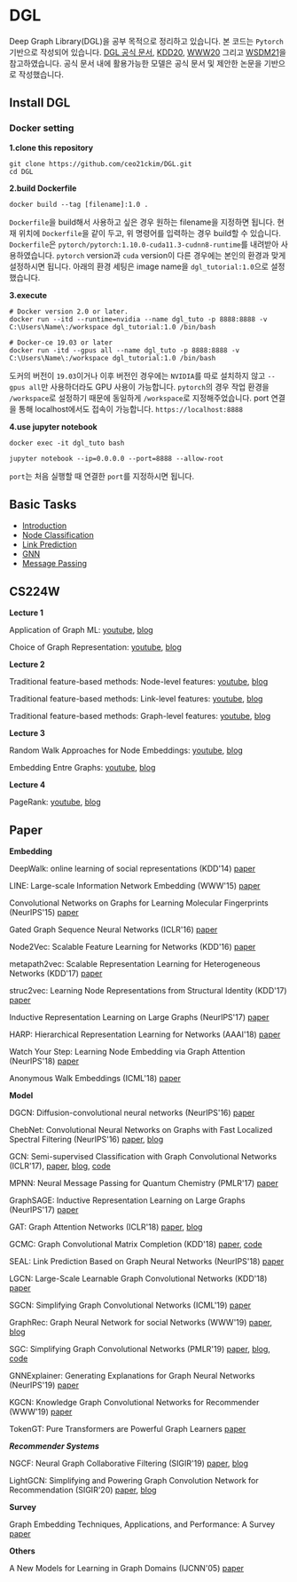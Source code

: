 # DGL

Deep Graph Library(DGL)을 공부 목적으로 정리하고 있습니다. 본 코드는 `Pytorch`기반으로 작성되어 있습니다. [DGL 공식 문서](https://docs.dgl.ai/index.html#getting-started), [KDD20](https://github.com/dglai/KDD20-Hands-on-Tutorial), [WWW20](https://github.com/dglai/WWW20-Hands-on-Tutorial) 그리고 [WSDM21](https://github.com/dglai/WSDM21-Hands-on-Tutorial)을 참고하였습니다. 공식 문서 내에 활용가능한 모델은 공식 문서 및 제안한 논문을 기반으로 작성했습니다. 

## Install DGL

### Docker setting
**1.clone this repository**
``` 
git clone https://github.com/ceo21ckim/DGL.git
cd DGL
```

**2.build Dockerfile**
```
docker build --tag [filename]:1.0 .
```
`Dockerfile`을 build해서 사용하고 싶은 경우 원하는 filename을 지정하면 됩니다. 현재 위치에 `Dockerfile`을 같이 두고, 위 명령어를 입력하는 경우 build할 수 있습니다. 
`Dockerfile`은 `pytorch/pytorch:1.10.0-cuda11.3-cudnn8-runtime`를 내려받아 사용하였습니다. `pytorch` version과 `cuda` version이 다른 경우에는 본인의 환경과 맞게 설정하시면 됩니다. 아래의 환경 세팅은 image name을 `dgl_tutorial:1.0`으로 설정했습니다. 


**3.execute**

```
# Docker version 2.0 or later.
docker run --itd --runtime=nvidia --name dgl_tuto -p 8888:8888 -v C:\Users\Name\:/workspace dgl_tutorial:1.0 /bin/bash
```

```
# Docker-ce 19.03 or later
docker run -itd --gpus all --name dgl_tuto -p 8888:8888 -v C:\Users\Name\:/workspace dgl_tutorial:1.0 /bin/bash
```

도커의 버전이 `19.03`이거나 이후 버전인 경우에는 `NVIDIA`를 따로 설치하지 않고 `--gpus all`만 사용하더라도 GPU 사용이 가능합니다. `pytorch`의 경우 작업 환경을 `/workspace`로 설정하기 때문에 동일하게 `/workspace`로 지정해주었습니다. port 연결을 통해 localhost에서도 접속이 가능합니다. `https://localhost:8888`


**4.use jupyter notebook**
```
docker exec -it dgl_tuto bash

jupyter notebook --ip=0.0.0.0 --port=8888 --allow-root
```
`port`는 처음 실행할 때 연결한 `port`를 지정하시면 됩니다. 

## Basic Tasks

- [Introduction](https://github.com/ceo21ckim/DGL-tutorial/tree/main/basic_tasks/1.Introduction)
- [Node Classification](https://github.com/ceo21ckim/DGL-tutorial/tree/main/basic_tasks/2.Node_Classification)
- [Link Prediction](https://github.com/ceo21ckim/DGL-tutorial/tree/main/basic_tasks/3.Link_Prediction)
- [GNN](https://github.com/ceo21ckim/DGL-tutorial/tree/main/basic_tasks/4.Others)
- [Message Passing](https://github.com/ceo21ckim/DGL-tutorial/tree/main/basic_tasks/4.Others)


## CS224W

**Lecture 1**

Application of Graph ML: [youtube](https://www.youtube.com/watch?v=aBHC6xzx9YI&list=PLoROMvodv4rPLKxIpqhjhPgdQy7imNkDn&index=2), [blog](https://ok-lab.tistory.com/184)

Choice of Graph Representation: [youtube](https://www.youtube.com/watch?v=P-m1Qv6-8cI&list=PLoROMvodv4rPLKxIpqhjhPgdQy7imNkDn&index=3), [blog](https://ok-lab.tistory.com/185)

**Lecture 2**

Traditional feature-based methods: Node-level features: [youtube](https://www.youtube.com/watch?v=3IS7UhNMQ3U&list=PLoROMvodv4rPLKxIpqhjhPgdQy7imNkDn&index=4), [blog](https://ok-lab.tistory.com/186) 

Traditional feature-based methods: Link-level features: [youtube](https://www.youtube.com/watch?v=4dVwlE9jYxY&list=PLoROMvodv4rPLKxIpqhjhPgdQy7imNkDn&index=5), [blog](https://ok-lab.tistory.com/216#Link-Level_feature)

Traditional feature-based methods: Graph-level features: [youtube](https://www.youtube.com/watch?v=buzsHTa4Hgs&list=PLoROMvodv4rPLKxIpqhjhPgdQy7imNkDn&index=6), [blog](https://ok-lab.tistory.com/217)

**Lecture 3**

Random Walk Approaches for Node Embeddings: [youtube](https://www.youtube.com/watch?v=Xv0wRy66Big&list=PLoROMvodv4rPLKxIpqhjhPgdQy7imNkDn&index=8), [blog](https://ok-lab.tistory.com/218?category=937496)

Embedding Entre Graphs: [youtube](https://www.youtube.com/watch?v=eliMLfJeu7A&list=PLoROMvodv4rPLKxIpqhjhPgdQy7imNkDn&index=9), [blog](https://ok-lab.tistory.com/222)

**Lecture 4**

PageRank: [youtube](https://www.youtube.com/watch?v=TU0ankRcHmo&list=PLoROMvodv4rPLKxIpqhjhPgdQy7imNkDn&index=10), [blog](https://ok-lab.tistory.com/223)

## Paper ##

**Embedding**

DeepWalk: online learning of social representations (KDD'14) [paper](https://arxiv.org/pdf/1403.6652.pdf)

LINE: Large-scale Information Network Embedding (WWW'15) [paper](https://arxiv.org/pdf/1503.03578.pdf)

Convolutional Networks on Graphs for Learning Molecular Fingerprints (NeurIPS'15) [paper](https://arxiv.org/pdf/1509.09292.pdf)

Gated Graph Sequence Neural Networks (ICLR'16) [paper](https://arxiv.org/pdf/1511.05493.pdf)

Node2Vec: Scalable Feature Learning for Networks (KDD'16) [paper](https://arxiv.org/pdf/1607.00653.pdf)

metapath2vec: Scalable Representation Learning for Heterogeneous Networks (KDD'17) [paper](https://ericdongyx.github.io/papers/KDD17-dong-chawla-swami-metapath2vec.pdf)

struc2vec: Learning Node Representations from Structural Identity (KDD'17) [paper](https://arxiv.org/pdf/1704.03165.pdf)

Inductive Representation Learning on Large Graphs (NeurIPS'17) [paper](https://arxiv.org/pdf/1706.02216.pdf)

HARP: Hierarchical Representation Learning for Networks (AAAI'18) [paper](https://arxiv.org/pdf/1706.07845.pdf)

Watch Your Step: Learning Node Embedding via Graph Attention (NeurIPS'18) [paper](https://arxiv.org/pdf/1710.09599.pdf)

Anonymous Walk Embeddings (ICML'18) [paper](https://arxiv.org/pdf/1805.11921.pdf)


**Model**

DGCN: Diffusion-convolutional neural networks (NeurIPS'16) [paper](https://arxiv.org/pdf/1511.02136.pdf)

ChebNet: Convolutional Neural Networks on Graphs with Fast Localized Spectral Filtering (NeurIPS'16) [paper](https://arxiv.org/pdf/1606.09375.pdf), [blog](https://ok-lab.tistory.com/221?category=940094)

GCN: Semi-supervised Classification with Graph Convolutional Networks (ICLR'17), [paper](https://arxiv.org/pdf/1609.02907.pdf), [blog](https://ok-lab.tistory.com/205?category=940094), [code](https://github.com/ceo21ckim/DGL-tutorial/blob/main/models/GraphConv/Implementation.ipynb)

MPNN: Neural Message Passing for Quantum Chemistry (PMLR'17) [paper](https://arxiv.org/pdf/1704.01212.pdf)

GraphSAGE: Inductive Representation Learning on Large Graphs (NeurIPS'17) [paper](https://arxiv.org/pdf/1706.02216.pdf)

GAT: Graph Attention Networks (ICLR'18) [paper](https://arxiv.org/pdf/1710.10903.pdf), [blog](https://ok-lab.tistory.com/225?category=940094)

GCMC: Graph Convolutional Matrix Completion (KDD'18) [paper](https://arxiv.org/pdf/1706.02263.pdf), [code](https://github.com/ceo21ckim/DGL-tutorial/blob/main/models/GCMC/RecSys(GCMC).ipynb)

SEAL: Link Prediction Based on Graph Neural Networks (NeurIPS'18) [paper](https://papers.nips.cc/paper/2018/file/53f0d7c537d99b3824f0f99d62ea2428-Paper.pdf)

LGCN: Large-Scale Learnable Graph Convolutional Networks (KDD'18) [paper](https://arxiv.org/pdf/1808.03965.pdf)

SGCN: Simplifying Graph Convolutional Networks (ICML'19) [paper](http://proceedings.mlr.press/v97/wu19e/wu19e.pdf)

GraphRec: Graph Neural Network for social Networks (WWW'19) [paper](https://arxiv.org/pdf/1902.07243.pdf), [blog](https://ok-lab.tistory.com/226)

SGC: Simplifying Graph Convolutional Networks (PMLR'19) [paper](https://arxiv.org/pdf/1902.07153.pdf), [blog](https://ok-lab.tistory.com/224), [code](https://github.com/ceo21ckim/DGL-tutorial/blob/main/models/SGC/models.py)

GNNExplainer: Generating Explanations for Graph Neural Networks (NeurIPS'19) [paper](https://arxiv.org/pdf/1903.03894.pdf) 

KGCN: Knowledge Graph Convolutional Networks for Recommender (WWW'19) [paper](https://arxiv.org/pdf/1904.12575.pdf)

TokenGT: Pure Transformers are Powerful Graph Learners [paper](https://arxiv.org/pdf/2207.02505.pdf)

***Recommender Systems***

NGCF: Neural Graph Collaborative Filtering (SIGIR'19) [paper](https://arxiv.org/pdf/1905.08108.pdf), [blog](https://ok-lab.tistory.com/204?category=940094)
 
LightGCN: Simplifying and Powering Graph Convolution Network for Recommendation (SIGIR'20) [paper](https://arxiv.org/pdf/2002.02126.pdf), [blog](https://ok-lab.tistory.com/200?category=940094)

**Survey**

Graph Embedding Techniques, Applications, and Performance: A Survey [paper](https://arxiv.org/pdf/1705.02801.pdf)


**Others**

A New Models for Learning in Graph Domains (IJCNN'05) [paper](https://www.researchgate.net/profile/Franco-Scarselli/publication/4202380_A_new_model_for_earning_in_raph_domains/links/0c9605188cd580504f000000/A-new-model-for-earning-in-raph-domains.pdf)
